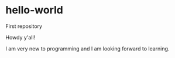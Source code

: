 # hello-world
First repository

Howdy y'all!

I am very new to programming and I am looking forward to learning.
